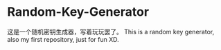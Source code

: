 # Random-Key-Generator
这是一个随机密钥生成器，写着玩玩罢了。
This is a random key generator, also my first repository, just for fun XD.
